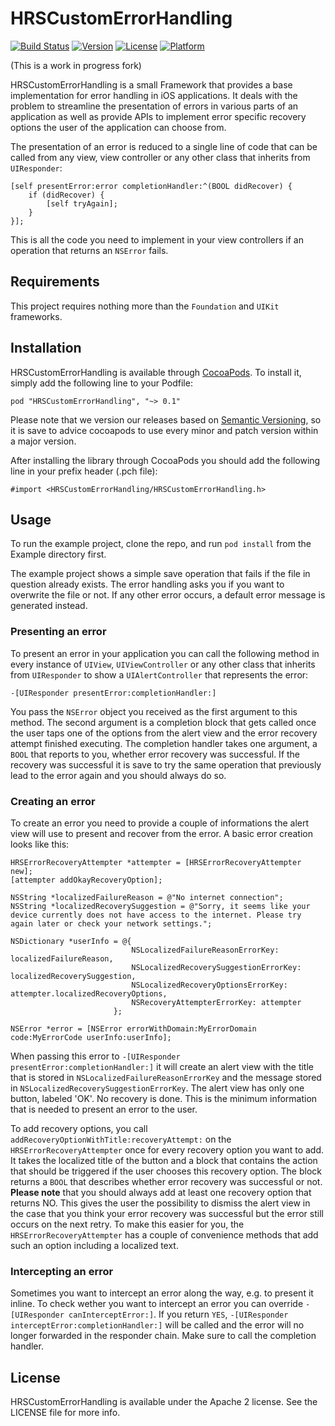 # HRSCustomErrorHandling

[![Build Status](https://travis-ci.org/iCarambaa/HRSCustomErrorHandling.svg?branch=develop)](https://travis-ci.org/iCarambaa/HRSCustomErrorHandling)
[![Version](https://img.shields.io/cocoapods/v/HRSCustomErrorHandling.svg?style=flat-square)](http://cocoadocs.org/docsets/HRSCustomErrorHandling)
[![License](https://img.shields.io/cocoapods/l/HRSCustomErrorHandling.svg?style=flat-square)](http://cocoadocs.org/docsets/HRSCustomErrorHandling)
[![Platform](https://img.shields.io/cocoapods/p/HRSCustomErrorHandling.svg?style=flat-square)](http://cocoadocs.org/docsets/HRSCustomErrorHandling)

(This is a work in progress fork)

HRSCustomErrorHandling is a small Framework that provides a base implementation for error handling in iOS applications. It deals with the problem to streamline the presentation of errors in various parts of an application as well as provide APIs to implement error specific recovery options the user of the application can choose from.

The presentation of an error is reduced to a single line of code that can be called from any view, view controller or any other class that inherits from `UIResponder`:

	[self presentError:error completionHandler:^(BOOL didRecover) {
		if (didRecover) {
	   		[self tryAgain];
    	}
    }];

This is all the code you need to implement in your view controllers if an operation that returns an `NSError` fails.


## Requirements

This project requires nothing more than the `Foundation` and `UIKit` frameworks.


## Installation

HRSCustomErrorHandling is available through [CocoaPods](http://cocoapods.org). To install it, simply add the following line to your Podfile:

    pod "HRSCustomErrorHandling", "~> 0.1"
    
Please note that we version our releases based on [Semantic Versioning](http://semver.org), so it is save to advice cocoapods to use every minor and patch version within a major version.

After installing the library through CocoaPods you should add the following line in your prefix header (.pch file):

    #import <HRSCustomErrorHandling/HRSCustomErrorHandling.h>
    

## Usage

To run the example project, clone the repo, and run `pod install` from the Example directory first.

The example project shows a simple save operation that fails if the file in question already exists. The error handling asks you if you want to overwrite the file or not. If any other error occurs, a default error message is generated instead.


### Presenting an error

To present an error in your application you can call the following method in every instance of `UIView`, `UIViewController` or any other class that inherits from `UIResponder` to show a `UIAlertController` that represents the error:

    -[UIResponder presentError:completionHandler:]
    
You pass the `NSError` object you received as the first argument to this method. The second argument is a completion block that gets called once the user taps one of the options from the alert view and the error recovery attempt finished executing. The completion handler takes one argument, a `BOOL` that reports to you, whether error recovery was successful. If the recovery was successful it is save to try the same operation that previously lead to the error again and you should always do so.


### Creating an error

To create an error you need to provide a couple of informations the alert view will use to present and recover from the error. A basic error creation looks like this:

	HRSErrorRecoveryAttempter *attempter = [HRSErrorRecoveryAttempter new];
	[attempter addOkayRecoveryOption];
	
	NSString *localizedFailureReason = @"No internet connection";
	NSString *localizedRecoverySuggestion = @"Sorry, it seems like your device currently does not have access to the internet. Please try again later or check your network settings.";
	
	NSDictionary *userInfo = @{
							   NSLocalizedFailureReasonErrorKey: localizedFailureReason,
							   NSLocalizedRecoverySuggestionErrorKey: localizedRecoverySuggestion,
							   NSLocalizedRecoveryOptionsErrorKey: attempter.localizedRecoveryOptions,
							   NSRecoveryAttempterErrorKey: attempter
						   };
	
	NSError *error = [NSError errorWithDomain:MyErrorDomain code:MyErrorCode userInfo:userInfo];

When passing this error to `-[UIResponder presentError:completionHandler:]` it will create an alert view with the title that is stored in `NSLocalizedFailureReasonErrorKey` and the message stored in `NSLocalizedRecoverySuggestionErrorKey`. The alert view has only one button, labeled 'OK'. No recovery is done. This is the minimum information that is needed to present an error to the user.

To add recovery options, you call `addRecoveryOptionWithTitle:recoveryAttempt:` on the `HRSErrorRecoveryAttempter` once for every recovery option you want to add. It takes the localized title of the button and a block that contains the action that should be triggered if the user chooses this recovery option. The block returns a `BOOL` that describes whether error recovery was successful or not. **Please note** that you should always add at least one recovery option that returns NO. This gives the user the possibility to dismiss the alert view in the case that you think your error recovery was successful but the error still occurs on the next retry. To make this easier for you, the `HRSErrorRecoveryAttempter` has a couple of convenience methods that add such an option including a localized text.

### Intercepting an error

Sometimes you want to intercept an error along the way, e.g. to present it inline. To check wether you want to intercept an error you can override `-[UIResponder canInterceptError:]`. If you return `YES`, `-[UIResponder interceptError:completionHandler:]` will be called and the error will no longer forwarded in the responder chain. Make sure to call the completion handler.


## License

HRSCustomErrorHandling is available under the Apache 2 license. See the LICENSE file for more info.
